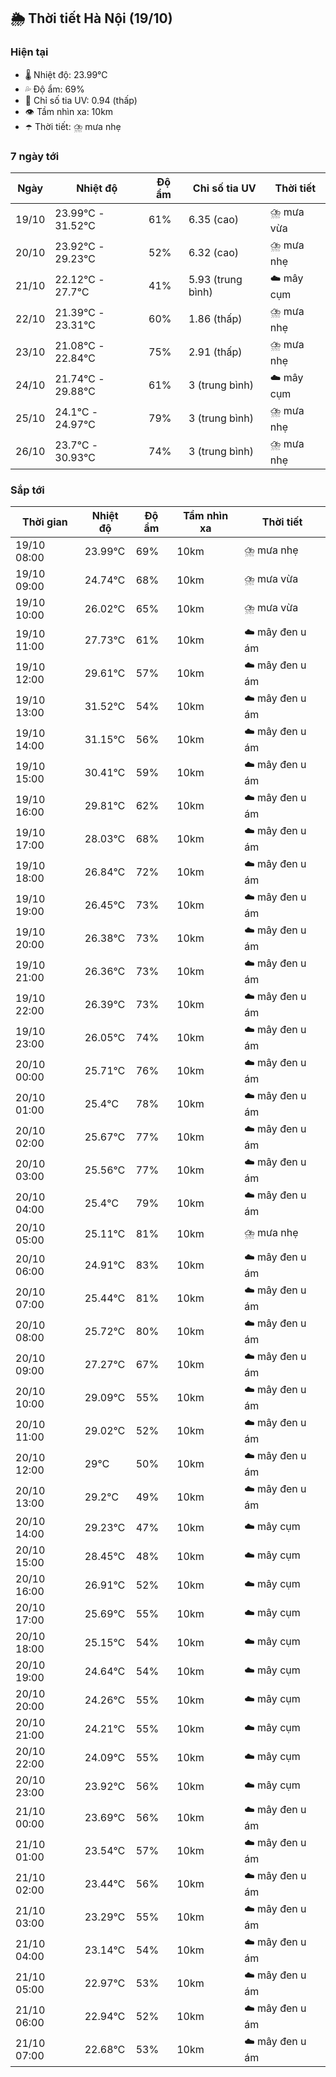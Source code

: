 ## 🌦️ Thời tiết Hà Nội (19/10)

### Hiện tại

- 🌡️ Nhiệt độ: 23.99℃
- 💦 Độ ẩm: 69%
- 🌟 Chỉ số tia UV: 0.94 (thấp)
- 👁️ Tầm nhìn xa: 10km
- ☂️ Thời tiết: ⛈️ mưa nhẹ

### 7 ngày tới

| Ngày | Nhiệt độ | Độ ẩm | Chỉ số tia UV | Thời tiết |
| --- | --- | --- | --- | --- |
| 19/10 | 23.99℃ - 31.52℃ | 61% | 6.35 (cao) | ⛈️ mưa vừa |
| 20/10 | 23.92℃ - 29.23℃ | 52% | 6.32 (cao) | ⛈️ mưa nhẹ |
| 21/10 | 22.12℃ - 27.7℃ | 41% | 5.93 (trung bình) | ☁️ mây cụm |
| 22/10 | 21.39℃ - 23.31℃ | 60% | 1.86 (thấp) | ⛈️ mưa nhẹ |
| 23/10 | 21.08℃ - 22.84℃ | 75% | 2.91 (thấp) | ⛈️ mưa nhẹ |
| 24/10 | 21.74℃ - 29.88℃ | 61% | 3 (trung bình) | ☁️ mây cụm |
| 25/10 | 24.1℃ - 24.97℃ | 79% | 3 (trung bình) | ⛈️ mưa nhẹ |
| 26/10 | 23.7℃ - 30.93℃ | 74% | 3 (trung bình) | ⛈️ mưa nhẹ |

### Sắp tới

| Thời gian | Nhiệt độ | Độ ẩm | Tầm nhìn xa | Thời tiết |
| --- | --- | --- | --- | --- |
| 19/10 08:00 | 23.99℃ | 69% | 10km | ⛈️ mưa nhẹ |
| 19/10 09:00 | 24.74℃ | 68% | 10km | ⛈️ mưa vừa |
| 19/10 10:00 | 26.02℃ | 65% | 10km | ⛈️ mưa vừa |
| 19/10 11:00 | 27.73℃ | 61% | 10km | ☁️ mây đen u ám |
| 19/10 12:00 | 29.61℃ | 57% | 10km | ☁️ mây đen u ám |
| 19/10 13:00 | 31.52℃ | 54% | 10km | ☁️ mây đen u ám |
| 19/10 14:00 | 31.15℃ | 56% | 10km | ☁️ mây đen u ám |
| 19/10 15:00 | 30.41℃ | 59% | 10km | ☁️ mây đen u ám |
| 19/10 16:00 | 29.81℃ | 62% | 10km | ☁️ mây đen u ám |
| 19/10 17:00 | 28.03℃ | 68% | 10km | ☁️ mây đen u ám |
| 19/10 18:00 | 26.84℃ | 72% | 10km | ☁️ mây đen u ám |
| 19/10 19:00 | 26.45℃ | 73% | 10km | ☁️ mây đen u ám |
| 19/10 20:00 | 26.38℃ | 73% | 10km | ☁️ mây đen u ám |
| 19/10 21:00 | 26.36℃ | 73% | 10km | ☁️ mây đen u ám |
| 19/10 22:00 | 26.39℃ | 73% | 10km | ☁️ mây đen u ám |
| 19/10 23:00 | 26.05℃ | 74% | 10km | ☁️ mây đen u ám |
| 20/10 00:00 | 25.71℃ | 76% | 10km | ☁️ mây đen u ám |
| 20/10 01:00 | 25.4℃ | 78% | 10km | ☁️ mây đen u ám |
| 20/10 02:00 | 25.67℃ | 77% | 10km | ☁️ mây đen u ám |
| 20/10 03:00 | 25.56℃ | 77% | 10km | ☁️ mây đen u ám |
| 20/10 04:00 | 25.4℃ | 79% | 10km | ☁️ mây đen u ám |
| 20/10 05:00 | 25.11℃ | 81% | 10km | ⛈️ mưa nhẹ |
| 20/10 06:00 | 24.91℃ | 83% | 10km | ☁️ mây đen u ám |
| 20/10 07:00 | 25.44℃ | 81% | 10km | ☁️ mây đen u ám |
| 20/10 08:00 | 25.72℃ | 80% | 10km | ☁️ mây đen u ám |
| 20/10 09:00 | 27.27℃ | 67% | 10km | ☁️ mây đen u ám |
| 20/10 10:00 | 29.09℃ | 55% | 10km | ☁️ mây đen u ám |
| 20/10 11:00 | 29.02℃ | 52% | 10km | ☁️ mây đen u ám |
| 20/10 12:00 | 29℃ | 50% | 10km | ☁️ mây đen u ám |
| 20/10 13:00 | 29.2℃ | 49% | 10km | ☁️ mây đen u ám |
| 20/10 14:00 | 29.23℃ | 47% | 10km | ☁️ mây cụm |
| 20/10 15:00 | 28.45℃ | 48% | 10km | ☁️ mây cụm |
| 20/10 16:00 | 26.91℃ | 52% | 10km | ☁️ mây cụm |
| 20/10 17:00 | 25.69℃ | 55% | 10km | ☁️ mây cụm |
| 20/10 18:00 | 25.15℃ | 54% | 10km | ☁️ mây cụm |
| 20/10 19:00 | 24.64℃ | 54% | 10km | ☁️ mây cụm |
| 20/10 20:00 | 24.26℃ | 55% | 10km | ☁️ mây cụm |
| 20/10 21:00 | 24.21℃ | 55% | 10km | ☁️ mây cụm |
| 20/10 22:00 | 24.09℃ | 55% | 10km | ☁️ mây cụm |
| 20/10 23:00 | 23.92℃ | 56% | 10km | ☁️ mây cụm |
| 21/10 00:00 | 23.69℃ | 56% | 10km | ☁️ mây đen u ám |
| 21/10 01:00 | 23.54℃ | 57% | 10km | ☁️ mây đen u ám |
| 21/10 02:00 | 23.44℃ | 56% | 10km | ☁️ mây đen u ám |
| 21/10 03:00 | 23.29℃ | 55% | 10km | ☁️ mây đen u ám |
| 21/10 04:00 | 23.14℃ | 54% | 10km | ☁️ mây đen u ám |
| 21/10 05:00 | 22.97℃ | 53% | 10km | ☁️ mây đen u ám |
| 21/10 06:00 | 22.94℃ | 52% | 10km | ☁️ mây đen u ám |
| 21/10 07:00 | 22.68℃ | 53% | 10km | ☁️ mây đen u ám |
